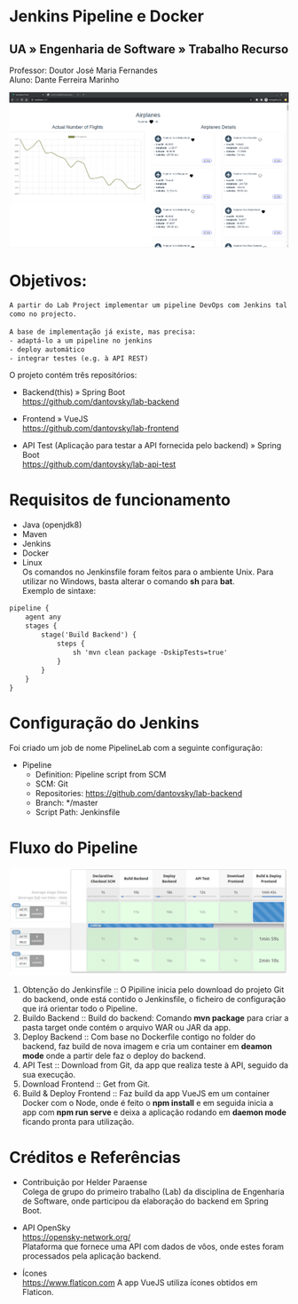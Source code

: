 # Jenkins Pipeline e Docker
 
## UA » Engenharia de Software » Trabalho Recurso  
Professor: Doutor José Maria Fernandes  
Aluno: Dante Ferreira Marinho

![Frontend VueJS](https://raw.githubusercontent.com/dantovsky/lab-backend/master/print-of-planes.png "Frontend VueJS")

# Objetivos:
```
A partir do Lab Project implementar um pipeline DevOps com Jenkins tal como no projecto.

A base de implementação já existe, mas precisa:
- adaptá-lo a um pipeline no jenkins
- deploy automático
- integrar testes (e.g. à API REST)
```

O projeto contém três repositórios:

- Backend(this) » Spring Boot   
https://github.com/dantovsky/lab-backend

- Frontend » VueJS  
https://github.com/dantovsky/lab-frontend

- API Test (Aplicação para testar a API fornecida pelo backend) » Spring Boot  
https://github.com/dantovsky/lab-api-test

# Requisitos de funcionamento

- Java (openjdk8)
- Maven
- Jenkins
- Docker
- Linux  
Os comandos no Jenkinsfile foram feitos para o ambiente Unix. Para utilizar no Windows, basta alterar o comando **sh** para **bat**.  
Exemplo de sintaxe:

```
pipeline {
    agent any
    stages {
        stage('Build Backend') {
            steps {
                sh 'mvn clean package -DskipTests=true'
            }
        }
    }
}
```

# Configuração do Jenkins

Foi criado um job de nome PipelineLab com a seguinte configuração:

- Pipeline  
    - Definition: Pipeline script from SCM  
    - SCM: Git  
    - Repositories: https://github.com/dantovsky/lab-backend  
    - Branch: */master  
    - Script Path: Jenkinsfile  

# Fluxo do Pipeline

![Pipeline DevOps com Jenkins](https://raw.githubusercontent.com/dantovsky/lab-backend/master/screenshot-pipeline-jenkins.png "Pipeline DevOps com Jenkins")

1. Obtenção do Jenkinsfile :: O Pipiline inicia pelo download do projeto Git do backend, onde está contido o Jenkinsfile, o ficheiro de configuração que irá orientar todo o Pipeline.  
2. Buildo Backend :: Build do backend: Comando **mvn package** para criar a pasta target onde contém o arquivo WAR ou JAR da app.  
3. Deploy Backend :: Com base no Dockerfile contigo no folder do backend, faz build de nova imagem e cria um container em **deamon mode** onde a partir dele faz o deploy do backend.  
4. API Test :: Download from Git, da app que realiza teste à API, seguido da sua execução.  
5. Download Frontend :: Get from Git.  
6. Build & Deploy Frontend :: Faz build da app VueJS em um container Docker com o Node, onde é feito o **npm install** e em seguida inicia a app com **npm run serve** e deixa a aplicação rodando em **daemon mode** ficando pronta para utilização.

# Créditos e Referências


- Contribuição por Helder Paraense  
Colega de grupo do primeiro trabalho (Lab) da disciplina de Engenharia de Software, onde participou da elaboração do backend em Spring Boot.

- API OpenSky  
https://opensky-network.org/  
Plataforma que fornece uma API com dados de vôos, onde estes foram processados pela aplicação backend.

- Ícones  
https://www.flaticon.com
A app VueJS utiliza ícones obtidos em Flaticon.


